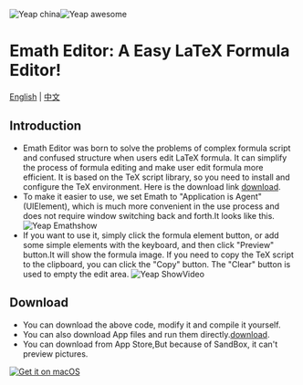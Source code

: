 ![Yeap china](https://github.com/MoonkeyBoy/MediaFiles/blob/master/china.svg)![Yeap awesome](https://github.com/MoonkeyBoy/MediaFiles/blob/master/awesome.svg)
# Emath Editor: A Easy LaTeX Formula Editor!

[English](README.md) | [中文](README-zh.md)

## Introduction

- Emath Editor was born to solve the problems of complex formula script and confused structure when users edit LaTeX formula. It can simplify the process of formula editing and make user edit formula more efficient. It is based on the TeX script library, so you need to install and configure the TeX environment. Here is the download link [download](http://tug.org/mactex/).
- To make it easier to use, we set Emath to "Application is Agent" (UIElement), which is much more convenient in the use process and does not require window switching back and forth.It looks like this.
 ![Yeap Emathshow](https://github.com/MoonkeyBoy/MediaFiles/blob/master/EmathShow.png)
- If you want to use it, simply click the formula element button, or add some simple elements with the keyboard, and then click "Preview" button.It will show the formula image. If you need to copy the TeX script to the clipboard, you can click the "Copy" button. The "Clear" button is used to empty the edit area.
    ![Yeap ShowVideo](https://github.com/MoonkeyBoy/MediaFiles/blob/master/ShowVideo.gif)
## Download

- You can download the above code, modify it and compile it yourself.
- You can also download App files and run them directly.[download](https://github.com/MoonkeyBoy/Emath/blob/master/Emath.app.zip).
- You can download from App Store,But because of SandBox, it can't preview pictures.

[![Get it on macOS](https://github.com/MoonkeyBoy/MediaFiles/blob/master/macos.svg)](https://itunes.apple.com/cn/app/emath/id1454083649?mt=12)
